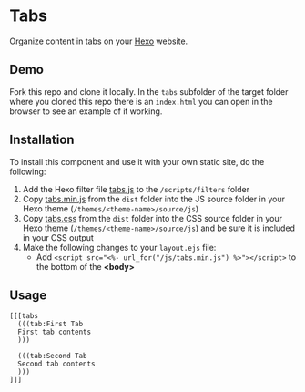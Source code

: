 # Tabs

Organize content in tabs on your [Hexo](https://hexo.io/) website.

## Demo

Fork this repo and clone it locally. In the `tabs` subfolder of the target folder where you cloned this repo there is an `index.html` you can open in the browser to see an example of it working.

## Installation

To install this component and use it with your own static site, do the following:

1. Add the Hexo filter file [tabs.js](https://github.com/flexiodata/markdown-components/blob/master/tabs/hexo/scripts/filter/tabs.js) to the `/scripts/filters` folder
2. Copy [tabs.min.js](https://github.com/flexiodata/markdown-components/blob/master/tabs/dist/tabs.min.js) from the `dist` folder into the JS source folder in your Hexo theme (`/themes/<theme-name>/source/js`)
3. Copy [tabs.css](https://github.com/flexiodata/markdown-components/blob/master/tabs/dist/tabs.css) from the `dist` folder into the CSS source folder in your Hexo theme (`/themes/<theme-name>/source/js`) and be sure it is included in your CSS output
4. Make the following changes to your `layout.ejs` file:
    * Add `<script src="<%- url_for("/js/tabs.min.js") %>"></script>` to the bottom of the **&lt;body&gt;**

## Usage

```
[[[tabs
  (((tab:First Tab
  First tab contents
  )))

  (((tab:Second Tab
  Second tab contents
  )))
]]]
```
